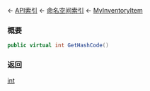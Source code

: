 ← [API索引](Api-Index) ← [命名空间索引](Namespace-Index) ← [MyInventoryItem](VRage.Game.ModAPI.Ingame.MyInventoryItem)

### 概要

```csharp
public virtual int GetHashCode()
```

### 返回

[int](https://docs.microsoft.com/en-us/dotnet/api/System.Int32?view=netframework-4.6)

